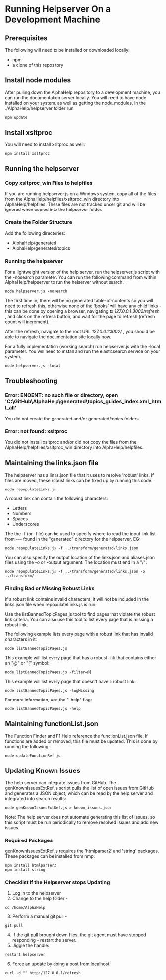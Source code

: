 # Running Helpserver On a Development Machine

## Prerequisites

The following will need to be installed or downloaded locally:

 - npm
 - a clone of this repository

## Install node modules

After pulling down the AlphaHelp repository to a development machine, you can run the documentation 
server locally.  You will need to have node installed on your system, as well as getting the node_modules.
In the ./AlphaHelp/helpserver folder run

```
npm update
```


## Install xsltproc

You will need to install xsltproc as well:

```
npm install xsltproc
```

## Running the helpserver

### Copy xsltproc_win Files to helpfiles

If you are running helpserver.js on a Windows system, copy all of the files from the AlphaHelp/helpfiles/xsltproc_win directory into AlphaHelp/helpfiles. These files are not tracked under git and will be ignored when copied into the helpserver folder.

### Create the Folder Structure

Add the following directories:

- AlphaHelp/generated
- AlphaHelp/generated/topics

### Running the helpserver

For a lightweight version of the help server, run the helpserver.js script with the -nosearch parameter. You can run the following command from within AlphaHelp/helpserver to run the helserver without search:

```
node helpserver.js -nosearch
```

The first time in, there will be no generated table-of-contents so you will need to refresh this, otherwise
none of the 'books' will have any child links - this can be done by opening a browser, navigating to 
*127.0.0.1:3002/refresh* , and click on the refresh button, and wait for the page to refresh 
(refresh count will increment).

After the refresh, navigate to the root URL  *127.0.0.1:3002/* , you should be able to navigate the 
documentation site locally now.

For a fully implementation (working search) run helpserver.js with the -local parameter. You will need to install and run the 
elasticsearch service on your system.

```
node helpserver.js -local
```

## Troubleshooting

### Error: ENOENT: no such file or directory, open 'C:\GitHub\AlphaHelp\generated\topics\_guides_index.xml_html_all'

You did not create the generated and/or generated/topics folders.

### Error: not found: xsltproc

You did not install xsltproc and/or did not copy the files from the AlphaHelp/helpfiles/xsltproc_win directory into AlphaHelp/helpfiles.

## Maintaining the links.json file

The helpserver has a links.json file that it uses to resolve 'robust' links.  If files are moved, these robust links
can be fixed up by running this code:

```
node repopulateLinks.js
```
A robust link can contain the following characters:
* Letters
* Numbers
* Spaces
* Underscores

The the -f (or -file) can be used to specify where to read the input link list from --- found in the "generated" directory for the helpserver. EG:

```
node repopulateLinks.js -f ../transform/generated/links.json
```

You can also specify the output location of the links.json and aliases.json files using the -o or -output argument. The location must end in a "/":

```
node repopulateLinks.js -f ../transform/generated/links.json -o ../transform/
```

### Finding Bad or Missing Robust Links


If a robust link contains invalid characters, it will not be included in the links.json file when
repopulateLinks.js is run.

Use the listBannedTopicPages.js tool to find pages that violate the robust link criteria. 
You can also use this tool to list every page that is missing a robust link.

The following example lists every page with a robust link that has invalid characters in it:

```
node listBannedTopicPages.js
```

This example will list every page that has a robust link that contains either an "@" or "[" symbol:

```
node listBannedTopicPages.js -filter=@[
```

This example will list every page that doesn't have a robust link:
```
node listBannedTopicPages.js -logMissing
```

For more information, use the "-help" flag:
```
node listBannedTopicPages.js -help
```

## Maintaining functionList.json

The Function Finder and F1 Help reference the functionList.json file. If functions are added or removed, this file must be updated. This is done by running the following:

```
node updateFunctionRef.js
```

## Updating Known Issues

The help server can integrate issues from GitHub. The genKnownIssuesExtRef.js script pulls the list of open issues from GitHub and generates a JSON object, which can be read by the help server and integrated into search results:

```
node genKnownIssuesExtRef.js > known_issues.json
```

Note: The help server does not automate generating this list of issues, so this script must be run periodically to remove resolved issues and add new issues.

### Required Packages
genKnownIssuesExtRef.js requires the 'htmlparser2' and 'string' packages. These packages can be installed from nmp:

```
npm install htmlparser2
npm install string
```

### Checklist If the Helpserver stops Updating 

1. Log in to the helpserver
2. Change to the help folder -  
```
cd /home/AlphaHelp
```
3. Perform a manual git pull - 
```
git pull
```
4. If the git pull brought down files, the git agent must have stopped responding - restart the server.
5. Jiggle the handle:
```
restart helpserver
```
6. Force an update by doing a post from localhost.  
```
curl -d "" http:/127.0.0.1/refresh
```
